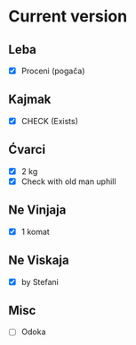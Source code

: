 # Current version

## Leba
- [x] Proceni (pogača)

## Kajmak
- [x] CHECK (Exists)

## Ćvarci
- [x] 2 kg
- [x] Check with old man uphill

## Ne Vinjaja
- [x] 1 komat

## Ne Viskaja
- [x] by Stefani

## Misc
- [ ] Odoka
